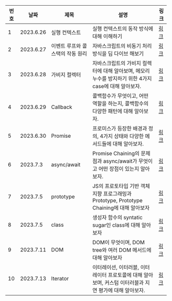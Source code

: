 | 번호 | 날짜      | 제목                              | 설명                                                                                                    | 링크                                                                                                                                      |
| ---- | --------- | --------------------------------- | ------------------------------------------------------------------------------------------------------- | ----------------------------------------------------------------------------------------------------------------------------------------- |
| 1    | 2023.6.26 | 실행 컨텍스트                     | 실행 컨텍스트의 동작 방식에 대해 이해하기                                                               | [링크](https://www.notion.so/3a5f9761819e4e27b57a4a5a7f719040)                                                                            |
| 2    | 2023.6.27 | 이벤트 루프와 콜 스택의 작동 원리 | 자바스크립트의 비동기 처리 방식을 딥 다이브 해보기                                                      | [링크](https://www.notion.so/26de8f3da3634b54bd0da84a7291be37)                                                                            |
| 3    | 2023.6.28 | 가비지 컬렉터                     | 자바스크립트의 가비지 컬렉터에 대해 알아보며, 메모리 누수를 방지하기 위한 4가지 case에 대해 알아보자.   | [링크](https://www.notion.so/f8a0e9d3844e446ebbe3e4e934fbbfd2)                                                                            |
| 4    | 2023.6.29 | Callback                          | 콜백함수가 무엇이고, 어떤 역할을 하는지, 콜백함수의 다양한 패턴에 대해 알아보자.                        | [링크](https://www.notion.so/JavaScript-b92a5bd919a34383b956621ae56ca946?p=77c4cd2c2058460aa3132d1de33ddae1&pm=s)                         |
| 5    | 2023.6.30 | Promise                           | 프로미스가 등장한 배경과 정의, 4가지 상태와 다양한 메서드들에 대해 알아보자.                            | [링크](https://www.notion.so/JavaScript-b92a5bd919a34383b956621ae56ca946?p=a4c91f188fad45a4b21abbecd4b4f1e5&pm=s)                         |
| 6    | 2023.7.3  | async/await                       | Promise Chaining의 문제점과 async/await가 무엇이고 어떤 장점이 있는지 알아보자.                         | [링크](https://www.notion.so/async-await-9f118b21c86c4422aba3c7bde78c7c37)                                                                |
| 7    | 2023.7.5  | prototype                         | JS의 프로토타입 기반 객체지향 프로그래밍과 Prototype, Prototype Chaining에 대해 알아보자                | [링크](https://www.notion.so/dae85b4b17c8468baadf0fee0c070e48?v=4ef4e04e9a3e46399ed899bb6c61f575&p=e4dfa4a8f97c4c57869d8f019c294920&pm=s) |
| 8    | 2023.7.5  | class                             | 생성자 함수의 syntatic sugar인 class에 대해 알아보자                                                    | [링크](https://www.notion.so/dae85b4b17c8468baadf0fee0c070e48?v=4ef4e04e9a3e46399ed899bb6c61f575&p=f30f8142cbf442cdbdfa7b3a2925ebaf&pm=s) |
| 9    | 2023.7.11 | DOM                               | DOM이 무엇이며, DOM tree와 여러 DOM 메서드에 대해 알아보자                                              | [링크](https://www.notion.so/dae85b4b17c8468baadf0fee0c070e48?v=4ef4e04e9a3e46399ed899bb6c61f575&p=e8fc5007e2da4edeae18c6548a2d9c98&pm=s) |
| 10   | 2023.7.13 | Iterator                          | 이터레이션, 이터러블, 이터레이터 프로토콜에 대해 알아보며, 커스텀 이터러블과 지연 평가에 대해 알아보자. | [링크](https://www.notion.so/dae85b4b17c8468baadf0fee0c070e48?v=4ef4e04e9a3e46399ed899bb6c61f575&p=8d41a05df0284a94995bc2fda8896418&pm=s) |
